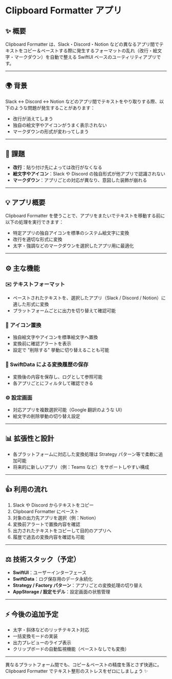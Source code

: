 # Clipboard Formatter アプリ

## ✨ 概要

Clipboard Formatter は、Slack・Discord・Notion などの異なるアプリ間でテキストをコピー＆ペーストする際に発生するフォーマットの乱れ（改行・絵文字・マークダウン）を自動で整える SwiftUI ベースのユーティリティアプリです。

---

## 🌍 背景

Slack ↔︎ Discord ↔︎ Notion などのアプリ間でテキストをやり取りする際、以下のような問題が発生することがあります：

- 改行が消えてしまう
- 独自の絵文字やアイコンがうまく表示されない
- マークダウンの形式が変わってしまう

---

## 📄 課題

- **改行**：貼り付け先によっては改行がなくなる
- **絵文字やアイコン**：Slack や Discord の独自形式が他アプリで認識されない
- **マークダウン**：アプリごとの対応が異なり、意図した装飾が崩れる

---

## 💡 アプリ概要

Clipboard Formatter を使うことで、アプリをまたいでテキストを移動する前に以下の処理を実行できます：

- 特定アプリの独自アイコンを標準のシステム絵文字に変換
- 改行を適切な形式に変換
- 太字・強調などのマークダウンを選択したアプリ用に最適化

---

## ⚙️ 主な機能

### ✉️ テキストフォーマット

- ペーストされたテキストを、選択したアプリ（Slack / Discord / Notion）に適した形式に変換
- プラットフォームごとに出力を切り替えて確認可能

### 🚧 アイコン置換

- 独自絵文字やアイコンを標準絵文字へ置換
- 変換前に確認アラートを表示
- 設定で "削除する" 挙動に切り替えることも可能

### 💾 SwiftData による変換履歴の保存

- 変換後の内容を保存し、ログとして参照可能
- 各アプリごとにフィルタして確認できる

### ⚙️ 設定画面

- 対応アプリを複数選択可能（Google 翻訳のような UI）
- 絵文字の削除挙動の切り替え設定

---

## 📊 拡張性と設計

- 各プラットフォームに対応した変換処理は Strategy パターン等で柔軟に追加可能
- 将来的に新しいアプリ（例：Teams など）をサポートしやすい構成

---

## 👍 利用の流れ

1. Slack や Discord からテキストをコピー
2. Clipboard Formatter にペースト
3. 対象の出力先アプリを選択（例：Notion）
4. 変換前アラートで置換内容を確認
5. 出力されたテキストをコピーして目的のアプリへ
6. 履歴で過去の変換内容を確認も可能

---

## ⚖️ 技術スタック（予定）

- **SwiftUI**：ユーザーインターフェース
- **SwiftData**：ログ保存用のデータ永続化
- **Strategy / Factory パターン**：アプリごとの変換処理の切り替え
- **AppStorage / 設定モデル**：設定画面の状態管理

---

## ⚡ 今後の追加予定

- 太字・斜体などのリッチテキスト対応
- 一括変換モードの実装
- 出力プレビューのライブ表示
- クリップボードの自動監視機能（ペーストなしでも変換）

---

異なるプラットフォーム間でも、コピー＆ペーストの精度を落とさず快適に。
Clipboard Formatter でテキスト整形のストレスをゼロにしましょう ✨
